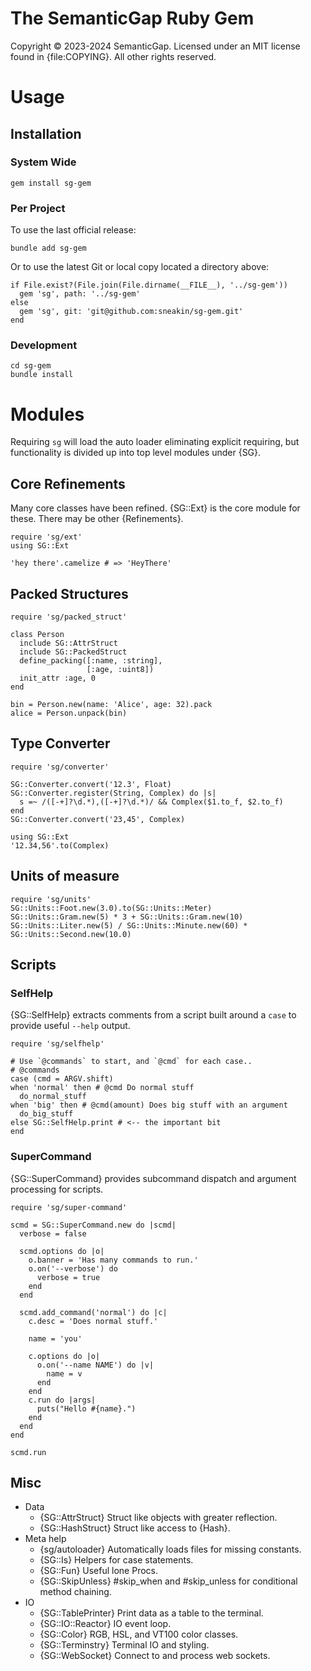 # The SemanticGap Ruby Gem

Copyright © 2023-2024 SemanticGap. Licensed under
an MIT license found in {file:COPYING}. All other
rights reserved.

# Usage

## Installation

### System Wide

    gem install sg-gem

### Per Project

To use the last official release:

    bundle add sg-gem

Or to use the latest Git or local copy located a directory above:

    if File.exist?(File.join(File.dirname(__FILE__), '../sg-gem'))
      gem 'sg', path: '../sg-gem'
    else
      gem 'sg', git: 'git@github.com:sneakin/sg-gem.git'
    end


### Development

    cd sg-gem
    bundle install


# Modules

Requiring `sg` will load the auto loader eliminating explicit
requiring, but functionality is divided up into top level
modules under {SG}.

## Core Refinements

Many core classes have been refined. {SG::Ext} is the core
module for these. There may be other {Refinements}.

    require 'sg/ext'
    using SG::Ext

    'hey there'.camelize # => 'HeyThere'

## Packed Structures

    require 'sg/packed_struct'

    class Person
      include SG::AttrStruct
      include SG::PackedStruct
      define_packing([:name, :string],
                     [:age, :uint8])
      init_attr :age, 0
    end

    bin = Person.new(name: 'Alice', age: 32).pack
    alice = Person.unpack(bin)

## Type Converter

    require 'sg/converter'

    SG::Converter.convert('12.3', Float)
    SG::Converter.register(String, Complex) do |s|
      s =~ /([-+]?\d.*),([-+]?\d.*)/ && Complex($1.to_f, $2.to_f)
    end
    SG::Converter.convert('23,45', Complex)

    using SG::Ext
    '12.34,56'.to(Complex)

## Units of measure

    require 'sg/units'
    SG::Units::Foot.new(3.0).to(SG::Units::Meter)
    SG::Units::Gram.new(5) * 3 + SG::Units::Gram.new(10)
    SG::Units::Liter.new(5) / SG::Units::Minute.new(60) * SG::Units::Second.new(10.0)

## Scripts

### SelfHelp

{SG::SelfHelp} extracts comments from a script built around a `case`
to provide useful `--help` output.

    require 'sg/selfhelp'

    # Use `@commands` to start, and `@cmd` for each case..
    # @commands
    case (cmd = ARGV.shift)
    when 'normal' then # @cmd Do normal stuff
      do_normal_stuff
    when 'big' then # @cmd(amount) Does big stuff with an argument
      do_big_stuff
    else SG::SelfHelp.print # <-- the important bit
    end


### SuperCommand

{SG::SuperCommand} provides subcommand dispatch and argument processing
for scripts.

    require 'sg/super-command'

    scmd = SG::SuperCommand.new do |scmd|
      verbose = false

      scmd.options do |o|
        o.banner = 'Has many commands to run.'
        o.on('--verbose') do
          verbose = true
        end
      end

      scmd.add_command('normal') do |c|
        c.desc = 'Does normal stuff.'

        name = 'you'

        c.options do |o|
          o.on('--name NAME') do |v|
            name = v
          end
        end
        c.run do |args|
          puts("Hello #{name}.")
        end
      end
    end

    scmd.run


## Misc

* Data
    * {SG::AttrStruct} Struct like objects with greater reflection.
    * {SG::HashStruct} Struct like access to {Hash}.
* Meta help
    * {sg/autoloader} Automatically loads files for missing constants.
    * {SG::Is} Helpers for case statements.
    * {SG::Fun} Useful lone Procs.
    * {SG::SkipUnless} #skip_when and #skip_unless for conditional method chaining.
* IO
    * {SG::TablePrinter} Print data as a table to the terminal.
    * {SG::IO::Reactor} IO event loop.
    * {SG::Color} RGB, HSL, and VT100 color classes.
    * {SG::Terminstry} Terminal IO and styling.
    * {SG::WebSocket} Connect to and process web sockets.
